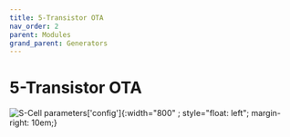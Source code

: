 ```yaml
---
title: 5-Transistor OTA
nav_order: 2
parent: Modules
grand_parent: Generators
---
```



# 5-Transistor OTA


![S-Cell parameters['config']]({{site.baseurl}}/assets/images/ota_5t.svg){:width="800" ; style="float: left"; margin-right: 10em;}